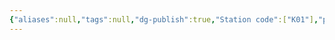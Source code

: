 ```yaml
---
{"aliases":null,"tags":null,"dg-publish":true,"Station code":["K01"],"permalink":"/narrative/locations/worlds/ralean/","dgPassFrontmatter":true}
---
```


